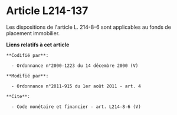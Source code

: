 # Article L214-137

Les dispositions de l'article L. 214-8-6 sont applicables au fonds de placement immobilier.

**Liens relatifs à cet article**

	**Codifié par**:

	  - Ordonnance n°2000-1223 du 14 décembre 2000 (V)

	**Modifié par**:

	  - Ordonnance n°2011-915 du 1er août 2011 - art. 4

	**Cite**:

	  - Code monétaire et financier - art. L214-8-6 (V)
